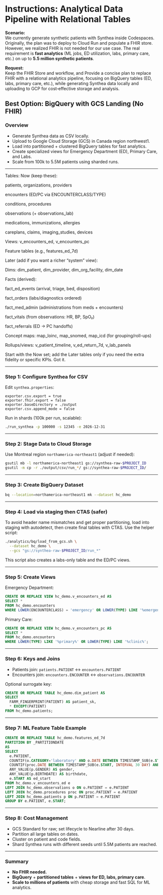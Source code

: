 # Instructions: Analytical Data Pipeline with Relational Tables

**Scenario:**  
We currently generate synthetic patients with Synthea inside Codespaces. Originally, the plan was to deploy to Cloud Run and populate a FHIR store.  
However, we realized FHIR is not needed for our use case. The real requirement is **fast analytics** (ML jobs, ED utilization, labs, primary care, etc.) on up to **5.5 million synthetic patients**.

**Request:**  
Keep the FHIR Store and workflow, and Provide a concise plan to replace FHIR with a relational analytics pipeline, focusing on BigQuery tables (ED, labs, primary care, etc.), while generating Synthea data locally and uploading to GCP for cost‑effective storage and analysis.


## Best Option: BigQuery with GCS Landing (No FHIR)

### Overview
- Generate Synthea data as CSV locally.
- Upload to Google Cloud Storage (GCS) in Canada region northwest1.
- Load into partitioned + clustered BigQuery tables for fast analytics.
- Create specialized views for Emergency Department (ED), Primary Care, and Labs.
- Scale from 100k to 5.5M patients using sharded runs.

---


Tables: 
Now (keep these):

patients, organizations, providers

encounters (ED/PC via ENCOUNTERCLASS/TYPE)

conditions, procedures

observations (+ observations_lab)

medications, immunizations, allergies

careplans, claims, imaging_studies, devices

Views: v_encounters_ed, v_encounters_pc

Feature tables (e.g., features_ed_7d)

Later (add if you want a richer “system” view):

Dims: dim_patient, dim_provider, dim_org_facility, dim_date

Facts (derived):

fact_ed_events (arrival, triage, bed, disposition)

fact_orders (labs/diagnostics ordered)

fact_med_admin (administrations from meds + encounters)

fact_vitals (from observations: HR, BP, SpO₂)

fact_referrals (ED → PC handoffs)

Concept maps: map_loinc, map_snomed, map_icd (for grouping/roll-ups)

Rollups/views: v_patient_timeline, v_ed_return_7d, v_lab_panels

Start with the Now set; add the Later tables only if you need the extra fidelity or specific KPIs. Got it.

----

### Step 1: Configure Synthea for CSV
Edit `synthea.properties`:
```properties
exporter.csv.export = true
exporter.fhir.export = false
exporter.baseDirectory = ./output
exporter.csv.append_mode = false
```

Run in shards (100k per run, scalable):
```bash
./run_synthea -p 100000 -s 12345 -e 2026-12-31
```

---

### Step 2: Stage Data to Cloud Storage
Use Montreal region `northamerica-northeast1` (adjust if needed):
```bash
gsutil mb -l northamerica-northeast1 gs://synthea-raw-$PROJECT_ID
gsutil -m cp -r ./output/csv/run_*/ gs://synthea-raw-$PROJECT_ID/
```

---

### Step 3: Create BigQuery Dataset
```bash
bq --location=northamerica-northeast1 mk --dataset hc_demo
```

---

### Step 4: Load via staging then CTAS (safer)
To avoid header name mismatches and get proper partitioning, load into staging with autodetect, then create final tables with CTAS. Use the helper script:
```bash
./analytics/bq/load_from_gcs.sh \
  --dataset hc_demo \
  --gcs "gs://synthea-raw-$PROJECT_ID/run_*"
```

This script also creates a labs-only table and the ED/PC views.

---

### Step 5: Create Views
Emergency Department:
```sql
CREATE OR REPLACE VIEW hc_demo.v_encounters_ed AS
SELECT *
FROM hc_demo.encounters
WHERE LOWER(ENCOUNTERCLASS) = 'emergency' OR LOWER(TYPE) LIKE '%emergency%';
```

Primary Care:
```sql
CREATE OR REPLACE VIEW hc_demo.v_encounters_pc AS
SELECT *
FROM hc_demo.encounters
WHERE LOWER(TYPE) LIKE '%primary%' OR LOWER(TYPE) LIKE '%clinic%';
```

---

### Step 6: Keys and Joins
- Patients join: `patients.PATIENT` ↔ `encounters.PATIENT`
- Encounters join: `encounters.ENCOUNTER` ↔ `observations.ENCOUNTER`

Optional surrogate key:
```sql
CREATE OR REPLACE TABLE hc_demo.dim_patient AS
SELECT
  FARM_FINGERPRINT(PATIENT) AS patient_sk,
  * EXCEPT(PATIENT)
FROM hc_demo.patients;
```

---

### Step 7: ML Feature Table Example
```sql
CREATE OR REPLACE TABLE hc_demo.features_ed_7d
PARTITION BY _PARTITIONDATE
AS
SELECT
  e.PATIENT,
  COUNTIF(o.CATEGORY='laboratory' AND o.DATE BETWEEN TIMESTAMP_SUB(e.START, INTERVAL 7 DAY) AND e.START) AS labs_last_7d,
  COUNTIF(proc.DATE BETWEEN TIMESTAMP_SUB(e.START, INTERVAL 30 DAY) AND e.START) AS procedures_last_30d,
  ANY_VALUE(p.GENDER) AS gender,
  ANY_VALUE(p.BIRTHDATE) AS birthdate,
  e.START AS ed_start
FROM hc_demo.v_encounters_ed e
LEFT JOIN hc_demo.observations o ON o.PATIENT = e.PATIENT
LEFT JOIN hc_demo.procedures proc ON proc.PATIENT = e.PATIENT
LEFT JOIN hc_demo.patients p ON p.PATIENT = e.PATIENT
GROUP BY e.PATIENT, e.START;
```

---

### Step 8: Cost Management
- GCS Standard for raw; set lifecycle to Nearline after 30 days.
- Partition all large tables on dates.
- Cluster on patient and code fields.
- Shard Synthea runs with different seeds until 5.5M patients are reached.

---

### Summary
- **No FHIR needed.**
- **BigQuery** + **partitioned tables** + **views for ED, labs, primary care**.
- **Scale to millions of patients** with cheap storage and fast SQL for ML analytics.
